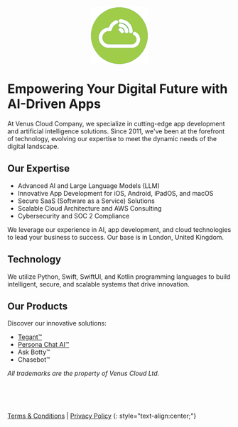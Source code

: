 <img src="logo_flat_bright.png" alt="Venus Cloud Company Logo" style="display: block; margin: 0 auto;">

# Empowering Your Digital Future with AI-Driven Apps

At Venus Cloud Company, we specialize in cutting-edge app development and artificial intelligence solutions. Since 2011, we've been at the forefront of technology, evolving our expertise to meet the dynamic needs of the digital landscape.

## Our Expertise

- Advanced AI and Large Language Models (LLM)
- Innovative App Development for iOS, Android, iPadOS, and macOS
- Secure SaaS (Software as a Service) Solutions
- Scalable Cloud Architecture and AWS Consulting
- Cybersecurity and SOC 2 Compliance

We leverage our experience in AI, app development, and cloud technologies to lead your business to success. Our base is in London, United Kingdom.

## Technology

We utilize Python, Swift, SwiftUI, and Kotlin programming languages to build intelligent, secure, and scalable systems that drive innovation.

## Our Products

Discover our innovative solutions:

- [Tegant™](https://tegant.com/)
- [Persona Chat AI™](https://personachat.app/)
- Ask Botty™
- Chasebot™

*All trademarks are the property of Venus Cloud Ltd.*

<br>
<br>
<br>

[Terms & Conditions](./terms.html) | [Privacy Policy](./privacy.html)
{: style="text-align:center;"}

